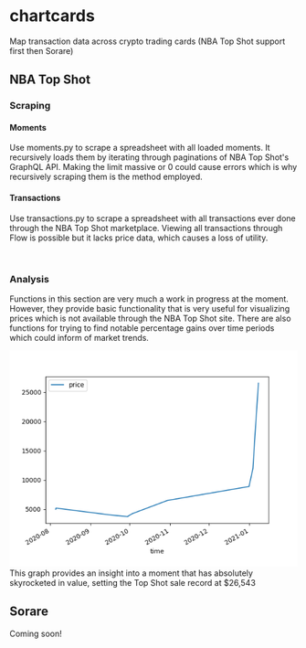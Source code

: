 # chartcards
Map transaction data across crypto trading cards (NBA Top Shot support first then Sorare)

## NBA Top Shot

### Scraping

#### Moments
Use moments.py to scrape a spreadsheet with all loaded moments. It recursively loads them by iterating through paginations of NBA Top Shot's GraphQL API. Making the limit massive or 0 could cause errors which is why recursively scraping them is the method employed.

#### Transactions 
Use transactions.py to scrape a spreadsheet with all transactions ever done through the NBA Top Shot marketplace. Viewing all transactions through Flow is possible but it lacks price data, which causes a loss of utility.   

<br />

### Analysis

Functions in this section are very much a work in progress at the moment. However, they provide basic functionality that is very useful for visualizing prices which is not available through the NBA Top Shot site. There are also functions for trying to find notable percentage gains over time periods which could inform of market trends.   

![LeBron Cosmic Sale Graph](./images/Figure_1.png)
This graph provides an insight into a moment that has absolutely skyrocketed in value, setting the Top Shot sale record at $26,543



## Sorare

Coming soon!